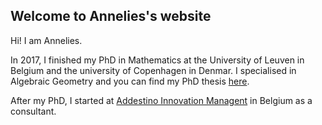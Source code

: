 ## Welcome to Annelies's website

Hi! I am Annelies. 

In 2017, I finished my PhD in Mathematics at the University of Leuven in Belgium and the university of Copenhagen in Denmar. I specialised in Algebraic Geometry and you can find my PhD thesis [here](https://arxiv.org/pdf/1706.07086.pdf).

After my PhD, I started at [Addestino Innovation Managent](https://www.addestino.be/) in Belgium as a consultant. 

